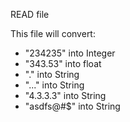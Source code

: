 READ file

This file will convert:
- "234235" into Integer
- "343.53" into float
- "." into String
- "..." into String
- "4.3.3.3" into String
- "asdfs@#$" into String
